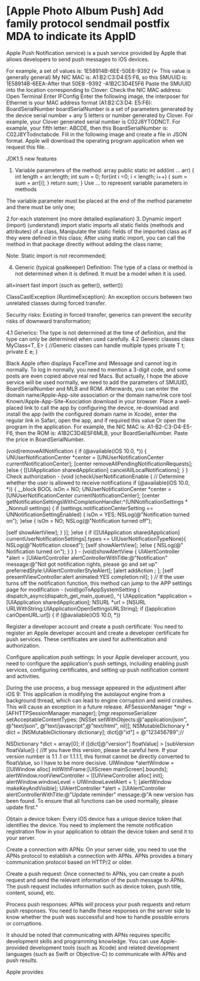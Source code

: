 # [Apple Photo Album Push] Add family protocol sendmail postfix MDA to indicate its AppID

Apple Push Notification service) is a push service provided by Apple that allows developers to send push messages to iOS devices.

For example, a set of values is: 1E58914B-6EE-50E8-9392 (← This value is generally general) My NIC MAC is: A1:B2:C3:D4:E5:F6, so this SMUUID is: 1E58914B-6EEA-After that 50E8 -9392 -A1B2C3D4E5F6 Paste the SMUUID into the location corresponding to Clover: Check the NIC MAC address: Open Terminal Enter IFConfig Enter the following image, the interposer for Ethernet is your MAC address format (A1:B2:C3:D4: E5:F6): BoardSerialNumber boardSerialNumber is a set of parameters generated by the device serial number + any 5 letters or number generated by Clover. For example, your Clover generated serial number is C02J8YTODNCT. For example, your fifth letter: ABCDE, then this BoardSerialNumber is: C02J8YTodnctabcde. Fill in the following image and create a file in JSON format. Apple will download the operating program application when we request this file. .

JDK1.5 new features
1. Variable parameters of the method: array
     public static int add(int ... arr) {
         int length = arr.length;
         int sum = 0;
         for(int i =0; i < length; i++) {
              sum = sum + arr[i];
         }
         return sum;
     }
Use … to represent variable parameters in methods

The variable parameter must be placed at the end of the method parameter and there must be only one;

2.for-each statement (no more detailed explanation)
3. Dynamic import (import) (understand)
import static imports all static fields (methods and attributes) of a class,
Manipulate the static fields of the imported class as if they were defined in this class;
After using static import, you can call the method in that package directly without adding the class name;

Note: Static import is not recommended;

4. Generic (typical goalkeeper)
Definition: The type of a class or method is not determined when it is defined. It must be a model when it is used.

alt+insert fast import (such as getter(), setter())

ClassCastException (RuntimeException): An exception occurs between two unrelated classes during forced transfer.

Security risks: Existing in forced transfer, generics can prevent the security risks of downward transformation;

4.1 Generics: The type is not determined at the time of definition, and the type can only be determined when used carefully.
4.2 Generic classes
class MyClass<T, E> { //Generic classes can handle multiple types
     private T t;
     private E e;
}

Black Apple often displays FaceTime and IMessage and cannot log in normally. To log in normally, you need to mention a 3-digit code, and some posts are even copied above real red Macs. But actually, I hope the above service will be used normally, we need to add the parameters of SMUUID, BoardSerialNumber and MLB and ROM.
Afterwards, you can enter the domain name/Apple-App-site association or the domain name/ink core tool Known/Apple-App-Site-Ksociation download in your browser. Place a well-placed link to call the app by configuring the device, re-download and install the app (with the configured domain name in Xcode), enter the regular link in Safari, open the app, and if required this value Or open the program in the application. For example, the NIC MAC is: A1-B2-C3-D4-E5-F6, then the ROM is: A1B2C3D4E5F6MLB, your BoardSerialNumber. Paste the price in BoardSerialNumber.




(void)removeAllNotification { if (@available(iOS 10.0, *)) { UNUserNotificationCenter *center = [UNUserNotificationCenter currentNotificationCenter]; [center removeAllPendingNotificationRequests]; }else { [[UIApplication sharedApplication] cancelAllLocalNotifications]; } } Check authorization - (void )checkUserNotificationEnable { // Determine whether the user is allowed to receive notifications if (@available(iOS 10.0, *)) { __block BOOL isOn = NO; UNUserNotificationCenter *center = [UNUserNotificationCenter currentNotificationCenter]; [center getNotificationSettingsWithCompletionHandler:^(UNNotificationSettings * _Nonnull settings) { if (settings.notificationCenterSetting == UNNotificationSettingEnabled) { isOn = YES; NSLog(@"Notification turned on"); }else { isOn = NO; NSLog(@"Notification turned off");




  [self showAlertView]; } }]; }else { if ([[UIApplication sharedApplication] currentUserNotificationSettings].types == UIUserNotificationTypeNone){ NSLog(@"Notification closed"); [self showAlertView]; }else { NSLog(@" Notification turned on"); } } } - (void)showAlertView { UIAlertController *alert = [UIAlertController alertControllerWithTitle:@"Notification" message:@"Not got notification rights, please go and set up" preferredStyle:UIAlertControllerStyleAlert]; [alert addAction ; ]; [self presentViewController:alert animated:YES completion:nil]; } // If the user turns off the notification function, this method can jump to the APP settings page for modification - (void)goToAppSystemSetting { dispatch_async(dispatch_get_main_queue(), ^{ UIApplication *application = [UIApplication sharedApplication]; NSURL *url = [NSURL URLWithString:UIApplicationOpenSettingsURLString]; if ([application canOpenURL:url]) { if (@available(iOS 10.0, *))



Register a developer account and create a push certificate: You need to register an Apple developer account and create a developer certificate for push services. These certificates are used for authentication and authorization.

Configure application push settings: In your Apple developer account, you need to configure the application's push settings, including enabling push services, configuring certificates, and setting up push notification content and activities.


During the use process, a bug message appeared in the adjustment after iOS 9: This application is modifying the autolayout engine from a background thread, which can lead to engine corruption and weird crashes. This will cause an exception in a future release. AFSessionManager *mgr = [AFHTTPSessionManager manager]; [mgr.responseSerializer setAcceptableContentTypes: [NSSet setWithObjects:@"application/json", @"text/json", @"text/javascript",@"text/html", nil]]; NSMutableDictionary * dict = [NSMutableDictionary dictionary]; dict[@"id"] = @"123456789";//



NSDictionary *dict = array[0]; if ([dict[@"version"] floatValue] > [subVersion floatValue]) { //If you have this version, please be careful here. If your version number is 1.1 .1 or 1.1.1.1, this format cannot be directly converted to floatValue, so I have to be more decisive. UIWindow *alertWindow = [[UIWindow alloc] initWithFrame:[UIScreen mainScreen].bounds]; alertWindow.rootViewController = [[UIViewController alloc] init]; alertWindow.windowLevel = UIWindowLevelAlert + 1; [alertWindow makeKeyAndVisible]; UIAlertController *alert = [UIAlertController alertControllerWithTitle:@"Update reminder" message:@"A new version has been found. To ensure that all functions can be used normally, please update first."


Obtain a device token: Every iOS device has a unique device token that identifies the device. You need to implement the remote notification registration flow in your application to obtain the device token and send it to your server.

Create a connection with APNs: On your server side, you need to use the APNs protocol to establish a connection with APNs. APNs provides a binary communication protocol based on HTTP/2 or older.

Create a push request: Once connected to APNs, you can create a push request and send the relevant information of the push message to APNs. The push request includes information such as device token, push title, content, sound, etc.

Process push responses: APNs will process your push requests and return push responses. You need to handle these responses on the server side to know whether the push was successful and how to handle possible errors or corruptions.

It should be noted that communicating with APNs requires specific development skills and programming knowledge. You can use Apple-provided development tools (such as Xcode) and related development languages (such as Swift or Objective-C) to communicate with APNs and push results.

Apple provides